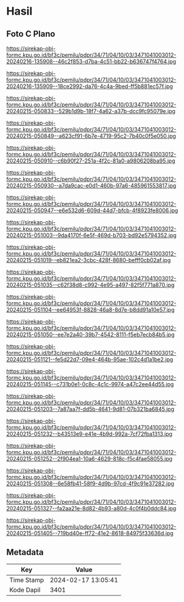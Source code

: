 # Hasil

## Foto C Plano

https://sirekap-obj-formc.kpu.go.id/bf3c/pemilu/pdpr/34/71/04/10/03/3471041003012-20240216-135908--46c2f853-d7ba-4c51-bb22-b636747f4764.jpg

https://sirekap-obj-formc.kpu.go.id/bf3c/pemilu/pdpr/34/71/04/10/03/3471041003012-20240216-135909--18ce2992-da76-4c4a-9bed-ff5b881ec57f.jpg

https://sirekap-obj-formc.kpu.go.id/bf3c/pemilu/pdpr/34/71/04/10/03/3471041003012-20240215-050833--529b1d9b-18f7-4a62-a37b-dcc9fc95079e.jpg

https://sirekap-obj-formc.kpu.go.id/bf3c/pemilu/pdpr/34/71/04/10/03/3471041003012-20240215-050849--a623cf91-6b7e-4719-95c2-7b40c0f5e050.jpg

https://sirekap-obj-formc.kpu.go.id/bf3c/pemilu/pdpr/34/71/04/10/03/3471041003012-20240215-050910--c6b90f27-251a-4f2c-81a0-a9806208ba95.jpg

https://sirekap-obj-formc.kpu.go.id/bf3c/pemilu/pdpr/34/71/04/10/03/3471041003012-20240215-050930--a7da9cac-e0d1-460b-97a6-485961553817.jpg

https://sirekap-obj-formc.kpu.go.id/bf3c/pemilu/pdpr/34/71/04/10/03/3471041003012-20240215-050947--e6e532d6-609d-44d7-bfcb-4f8923fe8006.jpg

https://sirekap-obj-formc.kpu.go.id/bf3c/pemilu/pdpr/34/71/04/10/03/3471041003012-20240215-051003--9da4170f-6e5f-469d-b703-bd92e5794352.jpg

https://sirekap-obj-formc.kpu.go.id/bf3c/pemilu/pdpr/34/71/04/10/03/3471041003012-20240215-051019--eb821ea2-3cbc-428f-8680-befff0cb02af.jpg

https://sirekap-obj-formc.kpu.go.id/bf3c/pemilu/pdpr/34/71/04/10/03/3471041003012-20240215-051035--c62f38d8-c992-4e95-a497-82f5f771a870.jpg

https://sirekap-obj-formc.kpu.go.id/bf3c/pemilu/pdpr/34/71/04/10/03/3471041003012-20240215-051104--ee64953f-8828-46a8-8d7e-b8dd91a10e57.jpg

https://sirekap-obj-formc.kpu.go.id/bf3c/pemilu/pdpr/34/71/04/10/03/3471041003012-20240215-051050--ee7e2a40-39b7-4542-8111-f5eb7ecb84b5.jpg

https://sirekap-obj-formc.kpu.go.id/bf3c/pemilu/pdpr/34/71/04/10/03/3471041003012-20240215-051121--fe5d22d7-09e4-464b-95ae-102c4d1a1be2.jpg

https://sirekap-obj-formc.kpu.go.id/bf3c/pemilu/pdpr/34/71/04/10/03/3471041003012-20240215-051145--c731b0e1-0c8c-4c1c-9974-a47c2ee44d55.jpg

https://sirekap-obj-formc.kpu.go.id/bf3c/pemilu/pdpr/34/71/04/10/03/3471041003012-20240215-051203--7a87aa7f-dd5b-4641-9d81-07b321ba6845.jpg

https://sirekap-obj-formc.kpu.go.id/bf3c/pemilu/pdpr/34/71/04/10/03/3471041003012-20240215-051232--b43513e9-e41e-4b9d-992a-7cf72fba1313.jpg

https://sirekap-obj-formc.kpu.go.id/bf3c/pemilu/pdpr/34/71/04/10/03/3471041003012-20240215-051252--2f904ea1-10a6-4629-818c-f5c4fae58055.jpg

https://sirekap-obj-formc.kpu.go.id/bf3c/pemilu/pdpr/34/71/04/10/03/3471041003012-20240215-051308--6e58fb41-58f9-4d9b-97cd-4f9c91e37282.jpg

https://sirekap-obj-formc.kpu.go.id/bf3c/pemilu/pdpr/34/71/04/10/03/3471041003012-20240215-051327--fa2aa21e-8d82-4b93-a80d-4c0f4b0ddc84.jpg

https://sirekap-obj-formc.kpu.go.id/bf3c/pemilu/pdpr/34/71/04/10/03/3471041003012-20240215-051405--719bd40e-ff72-41e2-8618-84975f33636d.jpg


## Metadata

| Key        | Value               |
| ---------- | ------------------- |
| Time Stamp | 2024-02-17 13:05:41 |
| Kode Dapil | 3401                |



